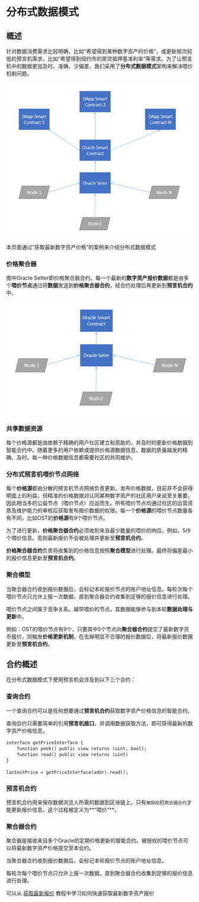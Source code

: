 # 分布式数据模式

## 概述

针对数据消费需求比较明确，比如“希望得到某种数字资产的价格”，或更新频次较低的预言机需求，比如“希望得到纽约市的房贷抵押基准利率”等需求。为了让预言机中的数据更加及时、准确、少偏差，我们采用了**分布式数据模式**架构来解决喂价机制问题。

<img src="assets/architecture-decentralized.png" alt="总体架构图" width="600" />

本页面通过“获取最新数字资产价格”的案例来介绍分布式数据模式

### 价格聚合器

图中Oracle Setter即价格聚合器合约。每一个最新的**数字资产报价数据**都是由多个**喂价节点**通过将**数据**发送到**价格聚合器合约**，经合约处理后再更新到**预言机合约**中。

<img src="assets/architecture-decentralized2.png" alt="总体架构图" width="600" />

### 共享数据资源

每个价格源都是由依赖于精确的用户社区建立和资助的，并及时的更新价格数据到智能合约中。随着更多的用户依赖或提供价格源数据信息，数据的质量越发的精确、及时。每一种价格数据信息都需要社区的共同维护。

### 分布式预言机喂价节点网络

每个**价格源**都由分散的预言机节点网络负责更新。发布价格数据，目前并不会获得明面上的利益，但精准的价格数据对认同某种数字资产的社区用户来说至关重要。因此相当多的公益节点（喂价节点）应运而生。所有喂价节点均通过社区的运营资质及维护能力的审核后获取发布报价数据的权限。每一个**价格源**的喂价节点数量各有不同，比如OST的**价格源**有9个喂价节点。

为了进行更新，**价格聚合器合约**必须收到来自最少数量的喂价的响应。例如，5/9 个喂价信息。否则最新报价不会被处理并更新至**预言机合约**。

**价格聚合器合约**负责将收集到的价格信息按照**聚合模型**进行处理。最终将偏差最小的报价信息更新至**预言机合约**。

### 聚合模型

当聚合器合约收到报价数据后，会标记本轮报价节点的账户地址信息。每轮次每个喂价节点只允许上报一次数据，直到聚合器合约收集到足够的报价信息进行处理。

喂价节点之间属于竞争关系。越早喂价的节点，其数据能够参与到本轮**数据处理与更新**中。

例如：OST的喂价节点有9个，只要其中5个节点向**聚合器合约**提交了最新数字货币报价，则触发**价格更新机制**，在去掉明显不合理的报价数据后，将最新报价数据更新至**预言机合约**。

## 合约概述

在分布式数据模式下使用预言机会涉及到以下三个合约：

### 查询合约

一个查询合约可以是任何想要通过**预言机合约**获取数字资产价格信息的智能合约。

查询合约只需要简单的引用**预言机接口**，并调用数据获取方法，即可获得最新的数字资产价格信息。

```
interface getPriceInterface {
    function peek() public view returns (uint, bool);
    function read() public view returns (uint)
}

lastestPrice = getPriceInterface(addr).read();
```

### 预言机合约

预言机合约用来保存数据浏览人所需的数据到区块链上。只有`被授权`的`聚合器合约`才能更新报价信息。这个过程被定义为**“喂价”**。

### 聚合器合约

聚合器是接收来自多个Oracle的定期价格更新的智能合约。被授权的喂价节点可以将最新数字资产价格提交至本合约。

当聚合器合约收到报价数据后，会标记本轮报价节点的账户地址信息。

每轮次每个喂价节点只允许上报一次数据，直到聚合器合约收集到足够的报价信息进行处理。

可以从 [获取最新报价](../获取数字资产报价/get-the-lastest-price.html) 教程中学习如何快速获取最新数字资产报价